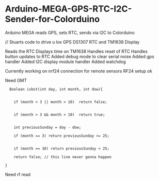 # Arduino-MEGA-GPS-RTC-I2C-Sender-for-Colorduino
Arduino MEGA reads GPS, sets RTC, sends via I2C to Colorduino

// Stuarts code to drive u lox GPS DS1307 RTC and TM1638 Display

  Reads the RTC 
  Displays time on TM1638
  Handles reset of RTC
  Handles button updates to RTC
  Added debug mode to clear serial noise
  Added gps handler
  Added I2C display module handler
  Added watchdog

Currently working on nrf24 connection for remote sensors
 RF24 setup ok

Need GMT


      Boolean isbst(int day, int month, int dow){

        
        if (month < 3 || month > 10)  return false; 

        
        if (month > 3 && month < 10)  return true; 

        
        int previousSunday = day - dow;

        if (month == 3) return previousSunday >= 25;

        
        if (month == 10) return previousSunday < 25;

        return false; // this line never gonna happen

    }

Need rf read
